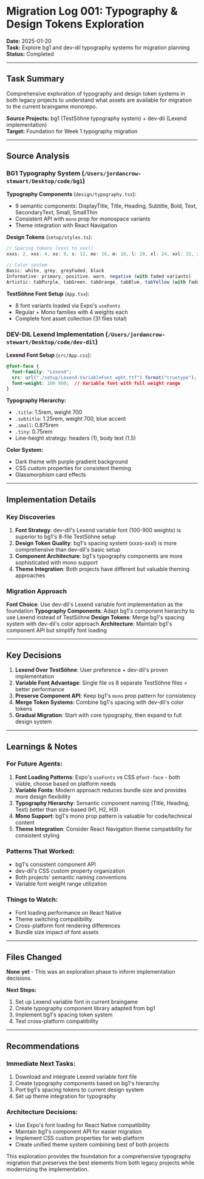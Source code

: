 # Migration Log 001: Typography & Design Tokens Exploration

**Date:** 2025-01-20  
**Task:** Explore bg1 and dev-dil typography systems for migration planning  
**Status:** Completed  

---

## Task Summary

Comprehensive exploration of typography and design token systems in both legacy projects to understand what assets are available for migration to the current braingame monorepo.

**Source Projects:** bg1 (TestSöhne typography system) + dev-dil (Lexend implementation)  
**Target:** Foundation for Week 1 typography migration  

---

## Source Analysis

### BG1 Typography System (`/Users/jordancrow-stewart/Desktop/code/bg1`)

**Typography Components** (`design/typography.tsx`):
- 9 semantic components: DisplayTitle, Title, Heading, Subtitle, Bold, Text, SecondaryText, Small, SmallThin
- Consistent API with `mono` prop for monospace variants
- Theme integration with React Navigation

**Design Tokens** (`setup/styles.ts`):
```typescript
// Spacing tokens (xxxs to xxxl)
xxxs: 2, xxs: 4, xs: 8, s: 12, ms: 16, m: 16, l: 20, xl: 24, xxl: 32, xxxl: 40

// Color system
Basic: white, grey, greyFaded, black
Informative: primary, positive, warn, negative (with faded variants)
Artistic: tabPurple, tabGreen, tabOrange, tabBlue, tabYellow (with faded variants)
```

**TestSöhne Font Setup** (`App.tsx`):
- 8 font variants loaded via Expo's `useFonts`
- Regular + Mono families with 4 weights each
- Complete font asset collection (31 files total)

### DEV-DIL Lexend Implementation (`/Users/jordancrow-stewart/Desktop/code/dev-dil`)

**Lexend Font Setup** (`src/App.css`):
```css
@font-face {
  font-family: "Lexend";
  src: url("./setup/Lexend-VariableFont_wght.ttf") format("truetype");
  font-weight: 100 900;  // Variable font with full weight range
}
```

**Typography Hierarchy:**
- `.title`: 1.5rem, weight 700
- `.subtitle`: 1.25rem, weight 700, blue accent
- `.small`: 0.875rem
- `.tiny`: 0.75rem
- Line-height strategy: headers (1), body text (1.5)

**Color System:**
- Dark theme with purple gradient background
- CSS custom properties for consistent theming
- Glassmorphism card effects

---

## Implementation Details

### Key Discoveries

1. **Font Strategy**: dev-dil's Lexend variable font (100-900 weights) is superior to bg1's 8-file TestSöhne setup
2. **Design Token Quality**: bg1's spacing system (xxxs-xxxl) is more comprehensive than dev-dil's basic setup
3. **Component Architecture**: bg1's typography components are more sophisticated with mono support
4. **Theme Integration**: Both projects have different but valuable theming approaches

### Migration Approach

**Font Choice**: Use dev-dil's Lexend variable font implementation as the foundation
**Typography Components**: Adapt bg1's component hierarchy to use Lexend instead of TestSöhne
**Design Tokens**: Merge bg1's spacing system with dev-dil's color approach
**Architecture**: Maintain bg1's component API but simplify font loading

---

## Key Decisions

1. **Lexend Over TestSöhne**: User preference + dev-dil's proven implementation
2. **Variable Font Advantage**: Single file vs 8 separate TestSöhne files = better performance
3. **Preserve Component API**: Keep bg1's `mono` prop pattern for consistency
4. **Merge Token Systems**: Combine bg1's spacing with dev-dil's color tokens
5. **Gradual Migration**: Start with core typography, then expand to full design system

---

## Learnings & Notes

### For Future Agents:

1. **Font Loading Patterns**: Expo's `useFonts` vs CSS `@font-face` - both viable, choose based on platform needs
2. **Variable Fonts**: Modern approach reduces bundle size and provides more design flexibility
3. **Typography Hierarchy**: Semantic component naming (Title, Heading, Text) better than size-based (H1, H2, H3)
4. **Mono Support**: bg1's mono prop pattern is valuable for code/technical content
5. **Theme Integration**: Consider React Navigation theme compatibility for consistent styling

### Patterns That Worked:
- bg1's consistent component API
- dev-dil's CSS custom property organization
- Both projects' semantic naming conventions
- Variable font weight range utilization

### Things to Watch:
- Font loading performance on React Native
- Theme switching compatibility
- Cross-platform font rendering differences
- Bundle size impact of font assets

---

## Files Changed

**None yet** - This was an exploration phase to inform implementation decisions.

**Next Steps:**
1. Set up Lexend variable font in current braingame
2. Create typography component library adapted from bg1
3. Implement bg1's spacing token system
4. Test cross-platform compatibility

---

## Recommendations

### Immediate Next Tasks:
1. Download and integrate Lexend variable font file
2. Create typography components based on bg1's hierarchy
3. Port bg1's spacing tokens to current design system
4. Set up theme integration for typography

### Architecture Decisions:
- Use Expo's font loading for React Native compatibility
- Maintain bg1's component API for easier migration
- Implement CSS custom properties for web platform
- Create unified theme system combining best of both projects

This exploration provides the foundation for a comprehensive typography migration that preserves the best elements from both legacy projects while modernizing the implementation.

